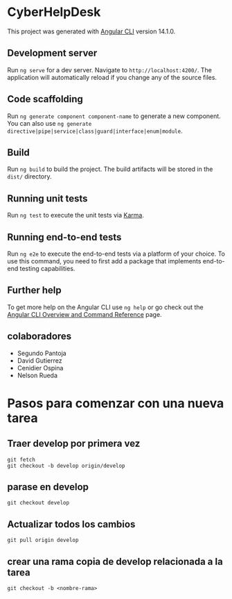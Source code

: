 # CyberHelpDesk

This project was generated with [Angular CLI](https://github.com/angular/angular-cli) version 14.1.0.

## Development server

Run `ng serve` for a dev server. Navigate to `http://localhost:4200/`. The application will automatically reload if you change any of the source files.

## Code scaffolding

Run `ng generate component component-name` to generate a new component. You can also use `ng generate directive|pipe|service|class|guard|interface|enum|module`.

## Build

Run `ng build` to build the project. The build artifacts will be stored in the `dist/` directory.

## Running unit tests

Run `ng test` to execute the unit tests via [Karma](https://karma-runner.github.io).

## Running end-to-end tests

Run `ng e2e` to execute the end-to-end tests via a platform of your choice. To use this command, you need to first add a package that implements end-to-end testing capabilities.

## Further help

To get more help on the Angular CLI use `ng help` or go check out the [Angular CLI Overview and Command Reference](https://angular.io/cli) page.

## colaboradores
- Segundo Pantoja
- David Gutierrez
- Cenidier Ospina
- Nelson Rueda

# Pasos para comenzar con una nueva tarea

## Traer develop por primera vez

```code
git fetch
git checkout -b develop origin/develop
```

## parase en develop

```code
git checkout develop
```

## Actualizar todos los cambios

```
git pull origin develop
```

## crear una rama copia de develop relacionada a la tarea

```
git checkout -b <nombre-rama>
```
